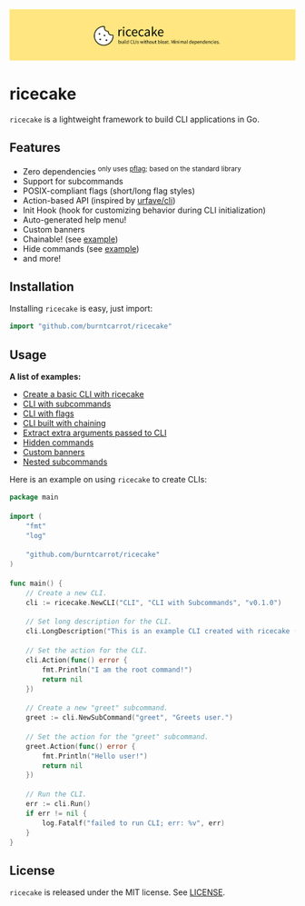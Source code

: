 <div align = "center">
    <img src="static/ricecake.png">
</div>

# ricecake

`ricecake` is a lightweight framework to build CLI applications in Go.

## Features

- Zero dependencies <sup>only uses <a href="https://github.com/spf13/pflag">pflag</a>; based on the standard library</sup>
- Support for subcommands
- POSIX-compliant flags (short/long flag styles)
- Action-based API (inspired by [urfave/cli](https://github.com/urfave/cli))
- Init Hook (hook for customizing behavior during CLI initialization)
- Auto-generated help menu!
- Custom banners
- Chainable! (see [example](./examples/chain/))
- Hide commands (see [example](./examples/hide/))
- and more!

## Installation

Installing `ricecake` is easy, just import:

```go
import "github.com/burntcarrot/ricecake"
```

## Usage

**A list of examples:**

- [Create a basic CLI with ricecake](./examples/cli/)
- [CLI with subcommands](./examples/subcommands/)
- [CLI with flags](./examples/flags/)
- [CLI built with chaining](./examples/chain/)
- [Extract extra arguments passed to CLI](./examples/extra/)
- [Hidden commands](./examples/hide/)
- [Custom banners](./examples/banner/)
- [Nested subcommands](./examples/nested/)

Here is an example on using `ricecake` to create CLIs:

```go
package main

import (
	"fmt"
	"log"

	"github.com/burntcarrot/ricecake"
)

func main() {
	// Create a new CLI.
	cli := ricecake.NewCLI("CLI", "CLI with Subcommands", "v0.1.0")

	// Set long description for the CLI.
	cli.LongDescription("This is an example CLI created with ricecake (contains subcommands).")

	// Set the action for the CLI.
	cli.Action(func() error {
		fmt.Println("I am the root command!")
		return nil
	})

	// Create a new "greet" subcommand.
	greet := cli.NewSubCommand("greet", "Greets user.")

	// Set the action for the "greet" subcommand.
	greet.Action(func() error {
		fmt.Println("Hello user!")
		return nil
	})

	// Run the CLI.
	err := cli.Run()
	if err != nil {
		log.Fatalf("failed to run CLI; err: %v", err)
	}
}
```

## License

`ricecake` is released under the MIT license. See [LICENSE](./LICENSE).
